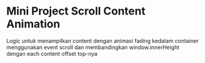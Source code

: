 # Mini Project Scroll Content Animation

Logic untuk menampilkan content dengan animasi fading kedalam container menggunakan event scroll dan membandingkan window.innerHeight dengan each content offset top-nya
